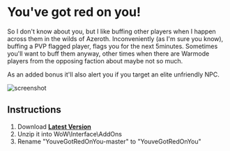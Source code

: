 # You've got red on you!

So I don't know about you, but I like buffing other players when I happen across them in the wilds of Azeroth.
Inconveniently (as I'm sure you know), buffing a PVP flagged player, flags you for the next 5minutes.
Sometimes you'll want to buff them anyway, other times when there are Warmode players from the opposing faction about maybe not so much.

As an added bonus it'll also alert you if you target an elite unfriendly NPC.

![screenshot](https://user-images.githubusercontent.com/98543024/151660110-12603778-fac5-4fbc-b90a-f2653ea5b474.jpg)

## Instructions
1. Download **[Latest Version](https://github.com/McPewPew/YouveGotRedOnYou/archive/master.zip)**
2. Unzip it into WoW\Interface\AddOns
3. Rename "YouveGotRedOnYou-master" to "YouveGotRedOnYou"
